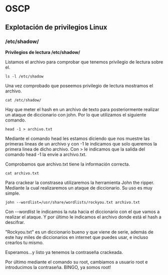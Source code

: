 # OSCP

## Explotación de privilegios Linux
### /etc/shadow/
**Privilegios de lectura /etc/shadow/**

Listamos el archivo para comprobar que tenemos privilegio de lectura sobre el.
```
ls -l /etc/shadow
```
Una vez comprobado que poseemos privilegio de lectura mostramos el archivo.
```
cat /etc/shadow/
```
Hay que meter el hash en un archivo de texto para posteriormente realizar un ataque de diccionario con john. Por lo que utilizamos el siguiente comando.
```
head -1 > archivo.txt
```
Mediante el comando head les estamos diciendo que nos muestre las primeras lineas de un archivo y con -1 le indicamos que solo queremos la primera linea de dicho archivo. Con > le indicamos que la salida del comando head -1 la envíe a archivo.txt.

Comprobamos que archivo.txt tiene la información correcta.
```
cat archivo.txt
```
Para crackear la constrasea utilizaremos la herramienta John the ripper. Mediante la cual realizaremos un ataque de diccionario. Su uso es muy simple.
```
john --wordlist=/usr/share/wordlists/rockyou.txt archivo.txt
```
Con --wordlist le indicamos la ruta hacia el diccionario con el que vamos a realizar el ataque. Y por último le indicamos el archivo donde está el hash a descifrar.

"Rockyou.txt" es un diccionario bueno y que viene de serie, además de este hay miles de diccionarios en internet que puedes usar, e incluso crearlos tu mismo.

Esperamos...y listo ya tenemos la contraseña crackeada.

Por último mediante el comando su root, cambiamos a usuario root e introducimos la contraseña.
BINGO, ya somos root!
